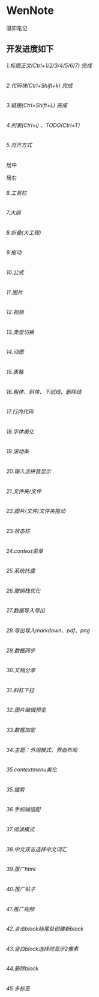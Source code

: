 # WenNote
温知笔记
## 开发进度如下
###### 1.标题正文(Ctrl+1/2/3/4/5/6/7) 完成

###### 2.代码块(Ctrl+Shift+k) 完成

###### 3.链接(Ctrl+Shift+L)  完成

###### 4.列表(Ctrl+i) 、TODO(Ctrl+T)

###### 5.对齐方式

居中

居右

###### 6.工具栏

###### 7.大纲

###### 8.折叠(大工程)

###### 9.拖动

###### 10.公式

###### 11.图片

###### 12.视频

###### 13.类型切换

###### 14.动图

###### 15.表格

###### 16.粗体、斜体、下划线、删除线

###### 17.行内代码

###### 18.字体美化

###### 19.滚动条

###### 20.输入法拼音显示

###### 21.文件夹/文件

###### 22.图片/文件/文件夹拖动

###### 23.状态栏

###### 24.context菜单

###### 25.系统托盘

###### 26.撤销栈优化

###### 27.数据导入导出

###### 28.导出导入markdown、pdf、png

###### 29.数据同步

###### 30.文档分享

###### 31.斜杠下拉

###### 32.图片编辑预览

###### 33.数据加密

###### 34.主题：外观模式、界面布局

###### 35.contextmenu美化

###### 35.搜索

###### 36.手机端适配

###### 37.阅读模式

###### 38.中文双击选择中文词汇

###### 39.推广html

###### 40.推广帖子

###### 41.推广视频

###### 42.点击block结尾处创建新block

###### 43.空白block选择时显示2像素

###### 44.删除block

###### 45.多标签